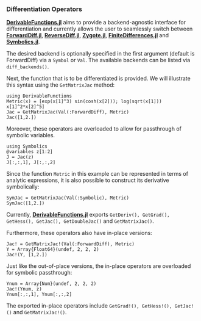 
### Differentiation Operators

[**DerivableFunctions.jl**](https://github.com/RafaelArutjunjan/DerivableFunctions.jl) aims to provide a backend-agnostic interface for differentiation and currently allows the user to seamlessly switch between [**ForwardDiff.jl**](https://github.com/JuliaDiff/ForwardDiff.jl), [**ReverseDiff.jl**](https://github.com/JuliaDiff/ReverseDiff.jl), [**Zygote.jl**](https://github.com/FluxML/Zygote.jl), [**FiniteDifferences.jl**](https://github.com/JuliaDiff/FiniteDifferences.jl) and [**Symbolics.jl**](https://github.com/JuliaSymbolics/Symbolics.jl).

The desired backend is optionally specified in the first argument (default is ForwardDiff) via a `Symbol` or `Val`. The available backends can be listed via `diff_backends()`.

Next, the function that is to be differentiated is provided. We will illustrate this syntax using the `GetMatrixJac` method:
```@example 1
using DerivableFunctions
Metric(x) = [exp(x[1]^3) sin(cosh(x[2])); log(sqrt(x[1])) x[1]^2*x[2]^5]
Jac = GetMatrixJac(Val(:ForwardDiff), Metric)
Jac([1,2.])
```

Moreover, these operators are overloaded to allow for passthrough of symbolic variables.
```@example 1
using Symbolics
@variables z[1:2]
J = Jac(z)
J[:,:,1], J[:,:,2]
```

Since the function `Metric` in this example can be represented in terms of analytic expressions, it is also possible to construct its derivative symbolically:
```@example 1
SymJac = GetMatrixJac(Val(:Symbolic), Metric)
SymJac([1,2.])
```
Currently, [**DerivableFunctions.jl**](https://github.com/RafaelArutjunjan/DerivableFunctions.jl) exports `GetDeriv(), GetGrad(), GetHess(), GetJac(), GetDoubleJac()` and `GetMatrixJac()`.


Furthermore, these operators also have in-place versions:
```@example 1
Jac! = GetMatrixJac!(Val(:ForwardDiff), Metric)
Y = Array{Float64}(undef, 2, 2, 2)
Jac!(Y, [1,2.])
```

Just like the out-of-place versions, the in-place operators are overloaded for symbolic passthrough:
```@example 1
Ynum = Array{Num}(undef, 2, 2, 2)
Jac!(Ynum, z)
Ynum[:,:,1], Ynum[:,:,2]
```

The exported in-place operators include `GetGrad!(), GetHess!(), GetJac!()` and `GetMatrixJac!()`.
